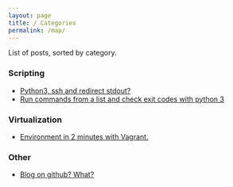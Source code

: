 ```yaml
---
layout: page
title: / Categories
permalink: /map/
---
```


List of posts, sorted by category.

### Scripting
* [Python3, ssh and redirect stdout?](https://dunterov.github.io/python1/)
* [Run commands from a list and check exit codes with python 3](https://dunterov.github.io/python2/)


### Virtualization
* [Environment in 2 minutes with Vagrant.](https://dunterov.github.io/vagrant1/)


### Other
* [Blog on github? What?](https://dunterov.github.io/howitworks/)



